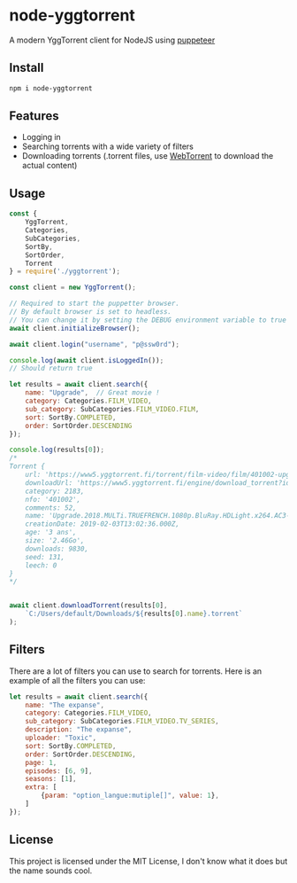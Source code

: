 node-yggtorrent
====
A modern YggTorrent client for NodeJS using [puppeteer](https://pptr.dev)

Install
-------
```bash
npm i node-yggtorrent
```

Features
----------------
* Logging in
* Searching torrents with a wide variety of filters
* Downloading torrents (.torrent files, use [WebTorrent](https://www.npmjs.com/package/webtorrent) to download the actual content)

Usage
-----

```javascript
const { 
    YggTorrent, 
    Categories, 
    SubCategories, 
    SortBy,
    SortOrder,
    Torrent 
} = require('./yggtorrent');

const client = new YggTorrent();

// Required to start the puppetter browser.
// By default browser is set to headless.
// You can change it by setting the DEBUG environment variable to true
await client.initializeBrowser();

await client.login("username", "p@ssw0rd");

console.log(await client.isLoggedIn());
// Should return true

let results = await client.search({
    name: "Upgrade",  // Great movie !
    category: Categories.FILM_VIDEO,
    sub_category: SubCategories.FILM_VIDEO.FILM,
    sort: SortBy.COMPLETED,
    order: SortOrder.DESCENDING
});

console.log(results[0]);
/*
Torrent {
    url: 'https://www5.yggtorrent.fi/torrent/film-video/film/401002-upgrade+2018+multi+truefrench+1080p+bluray+hdlight+x264+ac3-toxic',
    downloadUrl: 'https://www5.yggtorrent.fi/engine/download_torrent?id=401002',
    category: 2183,
    nfo: '401002',
    comments: 52,
    name: 'Upgrade.2018.MULTi.TRUEFRENCH.1080p.BluRay.HDLight.x264.AC3-TOXIC',
    creationDate: 2019-02-03T13:02:36.000Z,
    age: '3 ans',
    size: '2.46Go',
    downloads: 9830,
    seed: 131,
    leech: 0
}
*/


await client.downloadTorrent(results[0], 
    `C:/Users/default/Downloads/${results[0].name}.torrent`
);
```
Filters
-------
There are a lot of filters you can use to search for torrents. Here is an example of all the filters you can use:
```javascript
let results = await client.search({
    name: "The expanse",
    category: Categories.FILM_VIDEO,
    sub_category: SubCategories.FILM_VIDEO.TV_SERIES,
    description: "The expanse",
    uploader: "Toxic",
    sort: SortBy.COMPLETED,
    order: SortOrder.DESCENDING,
    page: 1,
    episodes: [6, 9],
    seasons: [1],
    extra: [
        {param: "option_langue:mutiple[]", value: 1}, 
    ]
});
```
License
-------
This project is licensed under the MIT License, I don't know what it does but the name sounds cool.

